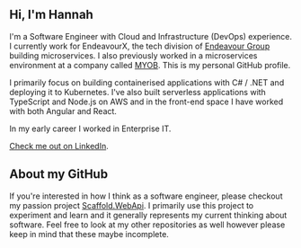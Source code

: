 ## Hi, I'm Hannah

I'm a Software Engineer with Cloud and Infrastructure (DevOps) experience. I currently work for EndeavourX, the tech division of [Endeavour Group](https://endeavourgroup.com.au) building microservices. I also previously worked in a microservices environment at a company called [MYOB](https://www.myob.com). This is my personal GitHub profile.

I primarily focus on building containerised applications with C# / .NET and deploying it to Kubernetes. I've also built serverless applications with TypeScript and Node.js on AWS and in the front-end space I have worked with both Angular and React.

In my early career I worked in Enterprise IT.

[Check me out on LinkedIn](https://www.linkedin.com/in/hannahchan1).

## About my GitHub

If you're interested in how I think as a software engineer, please checkout my passion project [Scaffold.WebApi](https://github.com/hannahchan/Scaffold.WebApi). I primarily use this project to experiment and learn and it generally represents my current thinking about software. Feel free to look at my other repositories as well however please keep in mind that these maybe incomplete.
